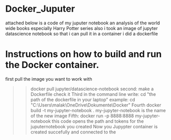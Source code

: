 # Docker_Juputer
attached below is a code of my juputer notebook an analysis of the world wide books especially Harry Potter series also i took an image of jupyter datascience notebook so that i can pull it in a container i did a dockerfile 
# Instructions on how to build and run the Docker container.
first pull the image you want to work with
>>docker pull jupyter/datascience-notebook
second: make a Dockerfile
check it
Third in the command line write:
cd "the path of the dockerfile in your laptop"
example: cd "C:\Users\malak\OneDrive\Dokumente\Docker"
Fourth
docker build -t my-jupyter-notebook .
my-jupyter-notebook  is the name of the new image
Fifth:
docker run -p 8888:8888 my-jupyter-notebook
this code opens the path and tokens for the juputernotebook you created
Now you Jupypter container is created succefully and connected to the 
